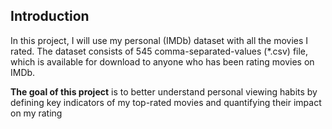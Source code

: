 ## Introduction
In this project, I will use my personal (IMDb) dataset with all the movies I rated. The dataset consists of 545 comma-separated-values (*.csv) file, which is available for download to anyone who has been rating movies on IMDb. 

**The goal of this project** is to better understand personal viewing habits by defining key indicators of my top-rated movies and quantifying their impact on my rating 

